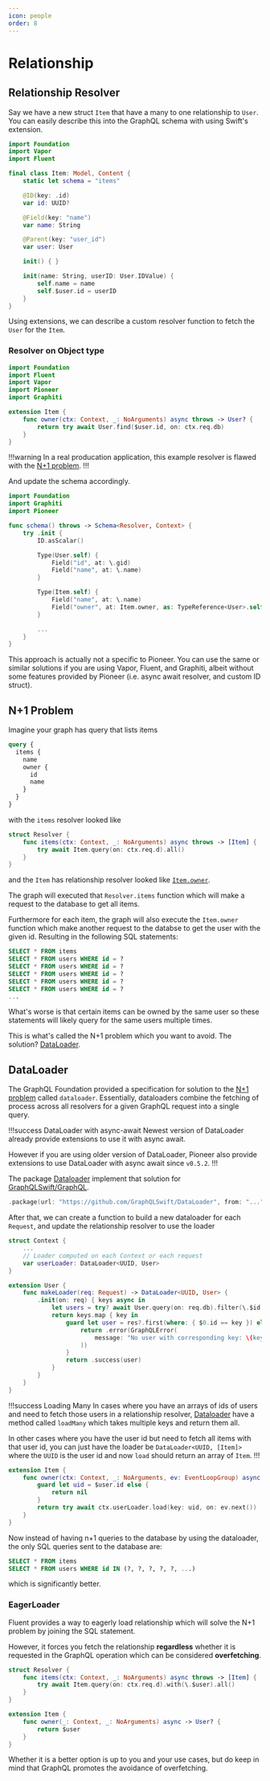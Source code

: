 ```yaml
---
icon: people
order: 8
---
```


# Relationship

<!-- TODO: Change stuff :) -->

## Relationship Resolver

Say we have a new struct `Item` that have a many to one relationship to `User`. You can easily describe this into the GraphQL schema with using Swift's extension.

```swift Item.swift
import Foundation
import Vapor
import Fluent

final class Item: Model, Content {
    static let schema = "items"

    @ID(key: .id)
    var id: UUID?

    @Field(key: "name")
    var name: String

    @Parent(key: "user_id")
    var user: User

    init() { }

    init(name: String, userID: User.IDValue) {
        self.name = name
        self.$user.id = userID
    }
}
```

Using extensions, we can describe a custom resolver function to fetch the `User` for the `Item`.

### Resolver on Object type

```swift Item+GraphQL.swift
import Foundation
import Fluent
import Vapor
import Pioneer
import Graphiti

extension Item {
    func owner(ctx: Context, _: NoArguments) async throws -> User? {
        return try await User.find($user.id, on: ctx.req.db)
    }
}
```

!!!warning 
In a real producation application, this example resolver is flawed with the [N+1 problem](#n1-problem).
!!!

And update the schema accordingly.

```swift Schema.swift
import Foundation
import Graphiti
import Pioneer

func schema() throws -> Schema<Resolver, Context> {
    try .init {
        ID.asScalar()

        Type(User.self) {
            Field("id", at: \.gid)
            Field("name", at: \.name)
        }

        Type(Item.self) {
            Field("name", at: \.name)
            Field("owner", at: Item.owner, as: TypeReference<User>.self)
        }

        ...
    }
}
```

This approach is actually not a specific to Pioneer. You can use the same or similar solutions if you are using Vapor, Fluent, and Graphiti, albeit without some features provided by Pioneer (i.e. async await resolver, and custom ID struct).

## N+1 Problem

Imagine your graph has query that lists items

```graphql
query {
  items {
    name
    owner {
      id
      name
    }
  }
}
```

with the `items` resolver looked like

```swift Resolver.swift
struct Resolver {
    func items(ctx: Context, _: NoArguments) async throws -> [Item] {
        try await Item.query(on: ctx.req.d).all()
    }
}
```

and the `Item` has relationship resolver looked like [`Item.owner`](#resolver-on-item).

The graph will executed that `Resolver.items` function which will make a request to the database to get all items.

Furthermore for each item, the graph will also execute the `Item.owner` function which make another request to the databse to get the user with the given id. Resulting in the following SQL statements:

```SQL N+1 queries
SELECT * FROM items
SELECT * FROM users WHERE id = ?
SELECT * FROM users WHERE id = ?
SELECT * FROM users WHERE id = ?
SELECT * FROM users WHERE id = ?
SELECT * FROM users WHERE id = ?
...
```

What's worse is that certain items can be owned by the same user so these statements will likely query for the same users multiple times.

This is what's called the N+1 problem which you want to avoid. The solution? [DataLoader](#dataloader).

## DataLoader

The GraphQL Foundation provided a specification for solution to the [N+1 problem](#n1-problem) called `dataloader`. Essentially, dataloaders combine the fetching of process across all resolvers for a given GraphQL request into a single query.

!!!success DataLoader with async-await
Newest version of DataLoader already provide extensions to use it with async await.

However if you are using older version of DataLoader, Pioneer also provide extensions to use DataLoader with async await since `v0.5.2`.
!!!

The package [Dataloader](https://github.com/GraphQLSwift/DataLoader) implement that solution for [GraphQLSwift/GraphQL](https://github.com/GraphQLSwift/DataLoader).

```swift Adding DataLoader
.package(url: "https://github.com/GraphQLSwift/DataLoader", from: "...")
```

After that, we can create a function to build a new dataloader for each `Request`, and update the relationship resolver to use the loader

```swift Loader and Context
struct Context {
    ...
    // Loader computed on each Context or each request
    var userLoader: DataLoader<UUID, User>
}

extension User {
    func makeLoader(req: Request) -> DataLoader<UUID, User> {
        .init(on: req) { keys async in
            let users = try? await User.query(on: req.db).filter(\.$id ~~ keys).all()
            return keys.map { key in
                guard let user = res?.first(where: { $0.id == key }) else {
                    return .error(GraphQLError(
                        message: "No user with corresponding key: \(key)"
                    ))
                }
                return .success(user)
            }
        }
    }
}
```

!!!success Loading Many
In cases where you have an arrays of ids of users and need to fetch those users in a relationship resolver, [Dataloader](https://github.com/GraphQLSwift/DataLoader) have a method called `loadMany` which takes multiple keys and return them all.

In other cases where you have the user id but need to fetch all items with that user id, you can just have the loader be `DataLoader<UUID, [Item]>` where the `UUID` is the user id and now `load` should return an array of `Item`.
!!!

```swift Item+GraphQL.swift
extension Item {
    func owner(ctx: Context, _: NoArguments, ev: EventLoopGroup) async throws -> User? {
        guard let uid = $user.id else {
            return nil
        }
        return try await ctx.userLoader.load(key: uid, on: ev.next())
    }
}
```

Now instead of having n+1 queries to the database by using the dataloader, the only SQL queries sent to the database are:

```SQL
SELECT * FROM items
SELECT * FROM users WHERE id IN (?, ?, ?, ?, ?, ...)
```

which is significantly better.

### EagerLoader

Fluent provides a way to eagerly load relationship which will solve the N+1 problem by joining the SQL statement.

However, it forces you fetch the relationship **regardless** whether it is requested in the GraphQL operation which can be considered **overfetching**.

```swift Resolver.swift
struct Resolver {
    func items(ctx: Context, _: NoArguments) async throws -> [Item] {
        try await Item.query(on: ctx.req.d).with(\.$user).all()
    }
}
```

```swift Item+GraphQL.swift
extension Item {
    func owner(_: Context, _: NoArguments) async -> User? {
        return $user
    }
}
```

Whether it is a better option is up to you and your use cases, but do keep in mind that GraphQL promotes the avoidance of overfetching.
